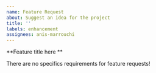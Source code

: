 ```yaml
---
name: Feature Request
about: Suggest an idea for the project
title: ''
labels: enhancement
assignees: anis-marrouchi
---
```


**Feature title here **

There are no specifics requirements for feature requests!
